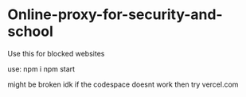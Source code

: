# Online-proxy-for-security-and-school
Use this for blocked websites
 
use:
npm i
npm start

might be broken idk if the codespace doesnt work then try vercel.com
